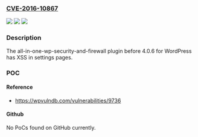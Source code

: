 ### [CVE-2016-10867](https://cve.mitre.org/cgi-bin/cvename.cgi?name=CVE-2016-10867)
![](https://img.shields.io/static/v1?label=Product&message=n%2Fa&color=blue)
![](https://img.shields.io/static/v1?label=Version&message=n%2Fa&color=blue)
![](https://img.shields.io/static/v1?label=Vulnerability&message=n%2Fa&color=brighgreen)

### Description

The all-in-one-wp-security-and-firewall plugin before 4.0.6 for WordPress has XSS in settings pages.

### POC

#### Reference
- https://wpvulndb.com/vulnerabilities/9736

#### Github
No PoCs found on GitHub currently.

